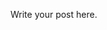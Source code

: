 <!--
.. title: It's a very long road for github pages.
.. slug: its-a-very-long-road-for-github-pages
.. date: 2021-11-24 17:04:25 UTC+08:00
.. tags: 
.. category: 
.. link: 
.. description: 
.. type: text
-->

Write your post here.
